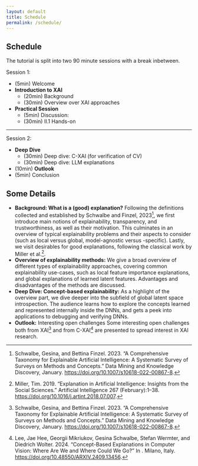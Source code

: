 ```yaml
---
layout: default
title: Schedule
permalink: /schedule/
---
```


## Schedule

The tutorial is split into two 90 minute sessions with a break
inbetween.

Session 1:
- (5min) Welcome
- **Introduction to XAI**
  - (20min) Background
  - (30min) Overview over XAI approaches
- **Practical Session**
  - (5min) Discussion: 
  - (30min) II.1 Hands-on

-----

Session 2:
- **Deep Dive**
  - (30min) Deep dive: C-XAI (for verification of CV)
  - (30min) Deep dive: LLM explanations
- (10min) **Outlook**
- (5min) Conclusion


## Some Details

- **Background: What is a (good) explanation?**
  Following the definitions collected and established by Schwalbe and
  Finzel, 2023[^1], we first introduce main notions of explainability,
  transparency, and trustworthiness, as well as their motivation. This
  culminates in an overview of typical explainability problems and their
  aspects to consider (such as local versus global, model-agnostic
  versus -specific).
  Lastly, we visit desirables for good explanations, following the
  classical work by Miller et al.[^2].
- **Overview of explainability methods:**
  We give a broad overview of different types of explainability approaches, covering common explainability use-cases, such as local feature importance
  explanations, and global explanations of learned latent
  features. Advantages and disadvantages of the methods are discussed.
- **Deep Dive: Concept-based explainability:**
  As a highlight of the overview part, we dive deeper into the subfield
  of global latent space introspection. The audience learns how to
  explore the concepts learned and represented internally inside the
  DNNs, and gets a peek into applications to debugging and verifying DNNs.
- **Outlook:** Interesting open challenges Some interesting open
challenges both from XAI[^1] and from C-XAI[^3] are presented to spread interest in XAI research.



[^1]: Schwalbe, Gesina, and Bettina Finzel. 2023. “A Comprehensive Taxonomy for Explainable Artificial Intelligence: A Systematic Survey of Surveys on Methods and Concepts.” Data Mining and Knowledge Discovery, January. https://doi.org/10.1007/s10618-022-00867-8.

[^2]: Miller, Tim. 2019. “Explanation in Artificial Intelligence:
Insights from the Social Sciences.” Artificial Intelligence 267
(February):1–38. https://doi.org/10.1016/j.artint.2018.07.007.

[^3]: Lee, Jae Hee, Georgii Mikriukov, Gesina Schwalbe, Stefan Wermter, and Diedrich Wolter. 2024. “Concept-Based Explanations in Computer Vision: Where Are We and Where Could We Go?” In . Milano, Italy. https://doi.org/10.48550/ARXIV.2409.13456.
